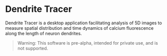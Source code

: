 # Dendrite Tracer

Dendrite Tracer is a desktop application facilitating analysis of 5D images to measure spatial distribution and time dynamics of calcium fluorescence along the length of neuron dendrites.

> Warning: This software is pre-alpha, intended for private use, and is not supported.
